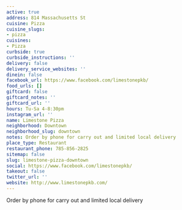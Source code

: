 ```yaml
---
active: true
address: 814 Massachusetts St
cuisine: Pizza
cuisine_slugs:
- pizza
cuisines:
- Pizza
curbside: true
curbside_instructions: ''
delivery: false
delivery_service_websites: ''
dinein: false
facebook_url: https://www.facebook.com/limestonepkb/
food_urls: []
giftcard: false
giftcard_notes: ''
giftcard_url: ''
hours: Tu-Sa 4-8:30pm
instagram_url: ''
name: Limestone Pizza
neighborhood: Downtown
neighborhood_slug: downtown
notes: Order by phone for carry out and limited local delivery
place_type: Restaurant
restaurant_phone: 785-856-2825
sitemap: false
slug: limestone-pizza-downtown
social: https://www.facebook.com/limestonepkb/
takeout: false
twitter_url: ''
website: http://www.limestonepkb.com/
---
```


Order by phone for carry out and limited local delivery